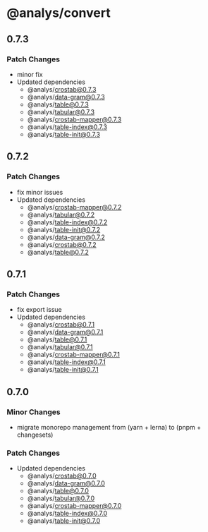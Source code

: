 # @analys/convert

## 0.7.3

### Patch Changes

- minor fix
- Updated dependencies
  - @analys/crostab@0.7.3
  - @analys/data-gram@0.7.3
  - @analys/table@0.7.3
  - @analys/tabular@0.7.3
  - @analys/crostab-mapper@0.7.3
  - @analys/table-index@0.7.3
  - @analys/table-init@0.7.3

## 0.7.2

### Patch Changes

- fix minor issues
- Updated dependencies
  - @analys/crostab-mapper@0.7.2
  - @analys/tabular@0.7.2
  - @analys/table-index@0.7.2
  - @analys/table-init@0.7.2
  - @analys/data-gram@0.7.2
  - @analys/crostab@0.7.2
  - @analys/table@0.7.2

## 0.7.1

### Patch Changes

- fix export issue
- Updated dependencies
  - @analys/crostab@0.7.1
  - @analys/data-gram@0.7.1
  - @analys/table@0.7.1
  - @analys/tabular@0.7.1
  - @analys/crostab-mapper@0.7.1
  - @analys/table-index@0.7.1
  - @analys/table-init@0.7.1

## 0.7.0

### Minor Changes

- migrate monorepo management from (yarn + lerna) to (pnpm + changesets)

### Patch Changes

- Updated dependencies
  - @analys/crostab@0.7.0
  - @analys/data-gram@0.7.0
  - @analys/table@0.7.0
  - @analys/tabular@0.7.0
  - @analys/crostab-mapper@0.7.0
  - @analys/table-index@0.7.0
  - @analys/table-init@0.7.0
